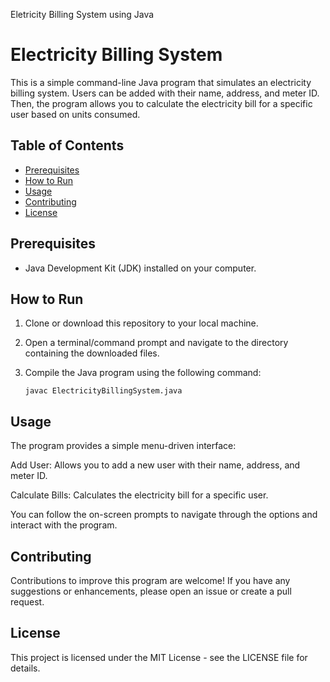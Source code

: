 Eletricity Billing System using Java
# Electricity Billing System

This is a simple command-line Java program that simulates an electricity billing system. Users can be added with their name, address, and meter ID. Then, the program allows you to calculate the electricity bill for a specific user based on units consumed.

## Table of Contents
- [Prerequisites](#prerequisites)
- [How to Run](#how-to-run)
- [Usage](#usage)
- [Contributing](#contributing)
- [License](#license)

## Prerequisites
- Java Development Kit (JDK) installed on your computer.

## How to Run
1. Clone or download this repository to your local machine.

2. Open a terminal/command prompt and navigate to the directory containing the downloaded files.

3. Compile the Java program using the following command:
   ```shell
   javac ElectricityBillingSystem.java

## Usage
The program provides a simple menu-driven interface:

Add User: Allows you to add a new user with their name, address, and meter ID.

Calculate Bills: Calculates the electricity bill for a specific user.

You can follow the on-screen prompts to navigate through the options and interact with the program.

## Contributing
Contributions to improve this program are welcome! If you have any suggestions or enhancements, please open an issue or create a pull request.

## License
This project is licensed under the MIT License - see the LICENSE file for details.
